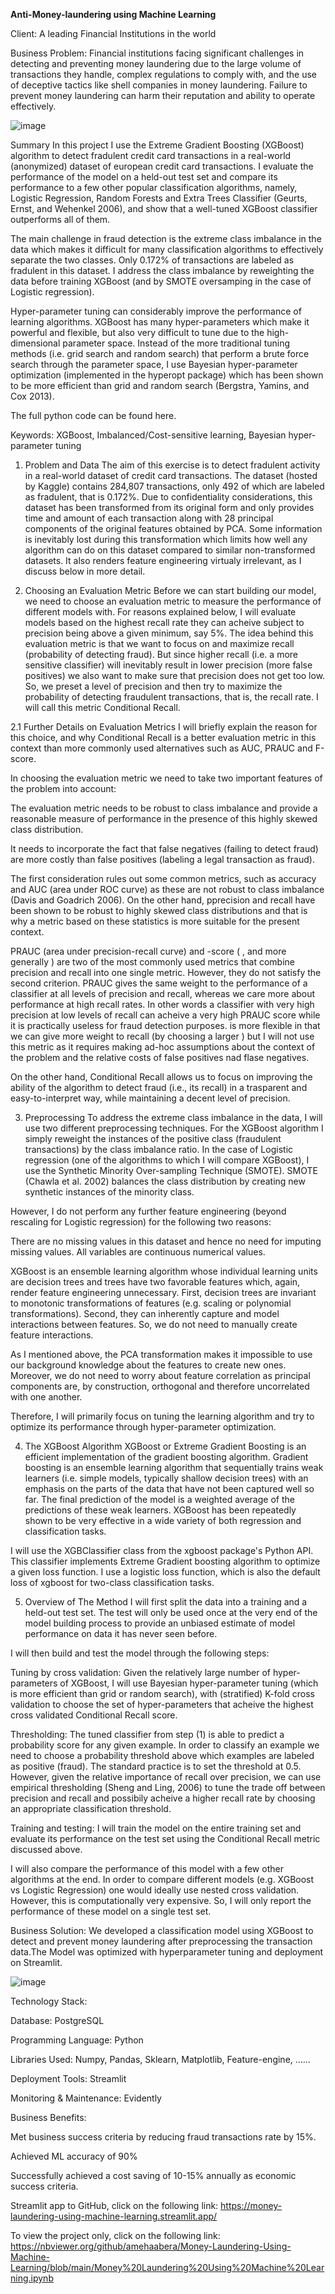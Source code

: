 **Anti-Money-laundering using Machine Learning**

 Client: A leading Financial Institutions in the world
 
 Business Problem: 
 Financial institutions facing significant challenges in detecting and preventing money laundering due to 
 the large volume of transactions they handle, complex regulations to comply with, and the use of 
 deceptive tactics like shell companies in money laundering. Failure to prevent money laundering can 
 harm their reputation and ability to operate effectively.

![image](https://user-images.githubusercontent.com/107097836/231665827-17e8afaa-595b-4ece-b63f-8b17a95327a7.png)


Summary
In this project I use the Extreme Gradient Boosting (XGBoost) algorithm to detect fradulent credit card transactions in a real-world (anonymized) dataset of european credit card transactions. I evaluate the performance of the model on a held-out test set and compare its performance to a few other popular classification algorithms, namely, Logistic Regression, Random Forests and Extra Trees Classifier (Geurts, Ernst, and Wehenkel 2006), and show that a well-tuned XGBoost classifier outperforms all of them.

The main challenge in fraud detection is the extreme class imbalance in the data which makes it difficult for many classification algorithms to effectively separate the two classes. Only 0.172% of transactions are labeled as fradulent in this dataset. I address the class imbalance by reweighting the data before training XGBoost (and by SMOTE oversamping in the case of Logistic regression).

Hyper-parameter tuning can considerably improve the performance of learning algorithms. XGBoost has many hyper-parameters which make it powerful and flexible, but also very difficult to tune due to the high-dimensional parameter space. Instead of the more traditional tuning methods (i.e. grid search and random search) that perform a brute force search through the parameter space, I use Bayesian hyper-parameter optimization (implemented in the hyperopt package) which has been shown to be more efficient than grid and random search (Bergstra, Yamins, and Cox 2013).

The full python code can be found here.

Keywords: XGBoost, Imbalanced/Cost-sensitive learning, Bayesian hyper-parameter tuning


1. Problem and Data
The aim of this exercise is to detect fradulent activity in a real-world dataset of credit card transactions. The dataset (hosted by Kaggle) contains 284,807 transactions, only 492 of which are labeled as fradulent, that is 0.172%. Due to confidentiality considerations, this dataset has been transformed from its original form and only provides time and amount of each transaction along with 28 principal components of the original features obtained by PCA. Some information is inevitably lost during this transformation which limits how well any algorithm can do on this dataset compared to similar non-transformed datasets. It also renders feature engineering virtualy irrelevant, as I discuss below in more detail.

2. Choosing an Evaluation Metric
Before we can start building our model, we need to choose an evaluation metric to measure the performance of different models with. For reasons explained below, I will evaluate models based on the highest recall rate they can acheive subject to precision being above a given minimum, say 5%. The idea behind this evaluation metric is that we want to focus on and maximize recall (probability of detecting fraud). But since higher recall (i.e. a more sensitive classifier) will inevitably result in lower precision (more false positives) we also want to make sure that precision does not get too low. So, we preset a level of precision and then try to maximize the probability of detecting fraudulent transactions, that is, the recall rate. I will call this metric Conditional Recall.

2.1 Further Details on Evaluation Metrics
I will briefly explain the reason for this choice, and why Conditional Recall is a better evaluation metric in this context than more commonly used alternatives such as AUC, PRAUC and F-score.

In choosing the evaluation metric we need to take two important features of the problem into account:

The evaluation metric needs to be robust to class imbalance and provide a reasonable measure of performance in the presence of this highly skewed class distribution.

It needs to incorporate the fact that false negatives (failing to detect fraud) are more costly than false positives (labeling a legal transaction as fraud).

The first consideration rules out some common metrics, such as accuracy and AUC (area under ROC curve) as these are not robust to class imbalance (Davis and Goadrich 2006). On the other hand, pprecision and recall have been shown to be robust to highly skewed class distributions and that is why a metric based on these statistics is more suitable for the present context.

PRAUC (area under precision-recall curve) and 
-score (
, and more generally 
) are two of the most commonly used metrics that combine precision and recall into one single metric. However, they do not satisfy the second criterion. PRAUC gives the same weight to the performance of a classifier at all levels of precision and recall, whereas we care more about performance at high recall rates. In other words a classifier with very high precision at low levels of recall can acheive a very high PRAUC score while it is practically useless for fraud detection purposes. 
 is more flexible in that we can give more weight to recall (by choosing a larger 
) but I will not use this metric as it requires making ad-hoc assumptions about the context of the problem and the relative costs of false positives nad flase negatives.

On the other hand, Conditional Recall allows us to focus on improving the ability of the algorithm to detect fraud (i.e., its recall) in a trasparent and easy-to-interpret way, while maintaining a decent level of precision.

3. Preprocessing
To address the extreme class imbalance in the data, I will use two different preprocessing techniques. For the XGBoost algorithm I simply reweight the instances of the positive class (fraudulent transactions) by the class imbalance ratio. In the case of Logistic regression (one of the algorithms to which I will compare XGBoost), I use the Synthetic Minority Over-sampling Technique (SMOTE). SMOTE (Chawla et al. 2002) balances the class distribution by creating new synthetic instances of the minority class.

However, I do not perform any further feature engineering (beyond rescaling for Logistic regression) for the following two reasons:

There are no missing values in this dataset and hence no need for imputing missing values. All variables are continuous numerical values.

XGBoost is an ensemble learning algorithm whose individual learning units are decision trees and trees have two favorable features which, again, render feature engineering unnecessary. First, decision trees are invariant to monotonic transformations of features (e.g. scaling or polynomial transformations). Second, they can inherently capture and model interactions between features. So, we do not need to manually create feature interactions.

As I mentioned above, the PCA transformation makes it impossible to use our background knowledge about the features to create new ones. Moreover, we do not need to worry about feature correlation as principal components are, by construction, orthogonal and therefore uncorrelated with one another.

Therefore, I will primarily focus on tuning the learning algorithm and try to optimize its performance through hyper-parameter optimization.

4. The XGBoost Algorithm
XGBoost or Extreme Gradient Boosting is an efficient implementation of the gradient boosting algorithm. Gradient boosting is an ensemble learning algorithm that sequentially trains weak learners (i.e. simple models, typically shallow decision trees) with an emphasis on the parts of the data that have not been captured well so far. The final prediction of the model is a weighted average of the predictions of these weak learners. XGBoost has been repeatedly shown to be very effective in a wide variety of both regression and classification tasks.

I will use the XGBClassifier class from the xgboost package's Python API. This classifier implements Extreme Gradient boosting algorithm to optimize a given loss function. I use a logistic loss function, which is also the default loss of xgboost for two-class classification tasks.

5. Overview of The Method
I will first split the data into a training and a held-out test set. The test will only be used once at the very end of the model building process to provide an unbiased estimate of model performance on data it has never seen before.

I will then build and test the model through the following steps:

Tuning by cross validation: Given the relatively large number of hyper-parameters of XGBoost, I will use Bayesian hyper-parameter tuning (which is more efficient than grid or random search), with (stratified) K-fold cross validation to choose the set of hyper-parameters that acheive the highest cross validated Conditional Recall score.

Thresholding: The tuned classifier from step (1) is able to predict a probability score for any given example. In order to classify an example we need to choose a probability threshold above which examples are labeled as positive (fraud). The standard practice is to set the threshold at 0.5. However, given the relative importance of recall over precision, we can use empirical thresholding (Sheng and Ling, 2006) to tune the trade off between precision and recall and possibily acheive a higher recall rate by choosing an appropriate classification threshold.

Training and testing: I will train the model on the entire training set and evaluate its performance on the test set using the Conditional Recall metric discussed above.

I will also compare the performance of this model with a few other algorithms at the end. In order to compare different models (e.g. XGBoost vs Logistic Regression) one would ideally use nested cross validation. However, this is computationally very expensive. So, I will only report the performance of these model on a single test set.

 Business Solution:
 We developed a classification model using XGBoost to detect and prevent money laundering after 
 preprocessing the transaction data.The Model was optimized with hyperparameter tuning and 
 deployment on Streamlit. 

![image](https://user-images.githubusercontent.com/107097836/231666058-0f6e8cb9-ff7d-4d38-9dc9-28a9ed639ceb.png)


 Technology Stack:
 
 Database: PostgreSQL
 
 Programming Language: Python
 
 Libraries Used: Numpy, Pandas, Sklearn, Matplotlib, Feature-engine, ……
 
 Deployment Tools: Streamlit
 
 Monitoring &amp; Maintenance: Evidently 
 
 Business Benefits:
 
 Met business success criteria by reducing fraud transactions rate by 15%.
 
 Achieved ML accuracy of 90%
 
 Successfully achieved a cost saving of 10-15% annually as economic success criteria.


Streamlit app to GitHub, click on the following link:
https://money-laundering-using-machine-learning.streamlit.app/

To view the project only, click on the following link:
 https://nbviewer.org/github/amehaabera/Money-Laundering-Using-Machine-Learning/blob/main/Money%20Laundering%20Using%20Machine%20Learning.ipynb
